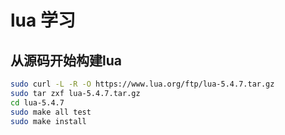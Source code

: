 # lua 学习
## 从源码开始构建lua
```bash
sudo curl -L -R -O https://www.lua.org/ftp/lua-5.4.7.tar.gz
sudo tar zxf lua-5.4.7.tar.gz
cd lua-5.4.7
sudo make all test
sudo make install
```